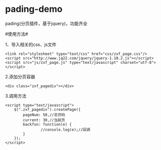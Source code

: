 # pading-demo
pading(分页插件，基于jquery)，功能齐全


#使用方法#


1、导入相关的css、js文件
```
<link rel="stylesheet" type="text/css" href="css/zxf_page.css"/>
<script src="http://www.jq22.com/jquery/jquery-1.10.2.js"></script>
<script src="js/zxf_page.js" type="text/javascript" charset="utf-8"></script>
```


2.添加分页容器
```
<div class="zxf_pagediv"></div>

```

3.调用方法
```
<script type="text/javascript">
    $(".zxf_pagediv").createPage({
        pageNum: 50,//总页码
        current: 30,//当前页
        backfun: function(e) {
                //console.log(e);//回调
        }
    });
</script>

```
